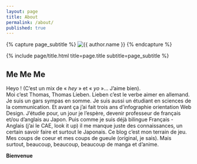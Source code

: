 ```yaml
---
layout: page
title: About
permalink: /about/
published: true
---
```


<div class="page" markdown="1">

{% capture page_subtitle %}
<img
    class="me"
    alt="{{ author.name }}"
    src="{{ site.author.photo | relative_url }}"
    srcset="{{ site.author.photo2x | relative_url }} 2x"
/>
{% endcapture %}

{% include page/title.html title=page.title subtitle=page_subtitle %}

## Me Me Me

Heyo ! (C’est un mix de « *hey* » et « *yo* »… J’aime bien).  
Moi c’est Thomas, Thomas Lieben. Lieben c’est le verbe aimer en allemand. Je suis un gars sympas en somme. Je suis aussi un étudiant en sciences de la communication. Et avant ça j’ai fait trois ans d’infographie orientation Web Design. J’étudie pour, un jour je l’espère, devenir professeur de français et/ou d’anglais au Japon. Puis comme je suis déjà bilingue Français - Anglais (j’ai le CAE, look it up) il me manque juste des connaissances, un certain savoir faire et surtout le Japonais. Ce blog c’est mon terrain de jeu. Mes coups de coeur et mes coups de gueule (original, je sais). Mais surtout, beaucoup, beaucoup, beaucoup de manga et d’anime.

**Bienvenue**

</div>
